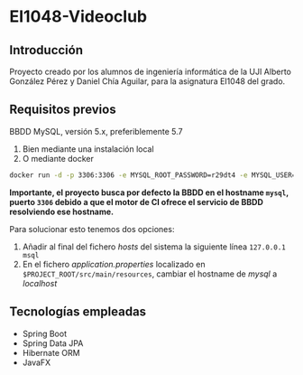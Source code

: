 # EI1048-Videoclub
## Introducción
Proyecto creado por los alumnos de ingeniería informática de la UJI Alberto González Pérez y Daniel Chía Aguilar, para la asignatura EI1048 del grado.
## Requisitos previos
BBDD MySQL, versión 5.x, preferiblemente 5.7
1. Bien mediante una instalación local
2. O mediante docker
```bash
docker run -d -p 3306:3306 -e MYSQL_ROOT_PASSWORD=r29dt4 -e MYSQL_USER=videoclub -e MYSQL_PASSWORD=q1w2e3r4t5y6 -e MYSQL_DATABASE=agdc-videoclub --name=videoclub-mysql mysql:5.7
```
**Importante, el proyecto busca por defecto la BBDD en el hostname `mysql`, puerto `3306` debido a que el motor de CI ofrece el servicio de BBDD resolviendo ese hostname.**

Para solucionar esto tenemos dos opciones:
1. Añadir al final del fichero *hosts* del sistema la siguiente línea
 `127.0.0.1 msql`
2. En el fichero *application.properties* localizado en `$PROJECT_ROOT/src/main/resources`, cambiar el hostname de *mysql* a *localhost*

## Tecnologías empleadas
* Spring Boot
* Spring Data JPA
* Hibernate ORM
* JavaFX